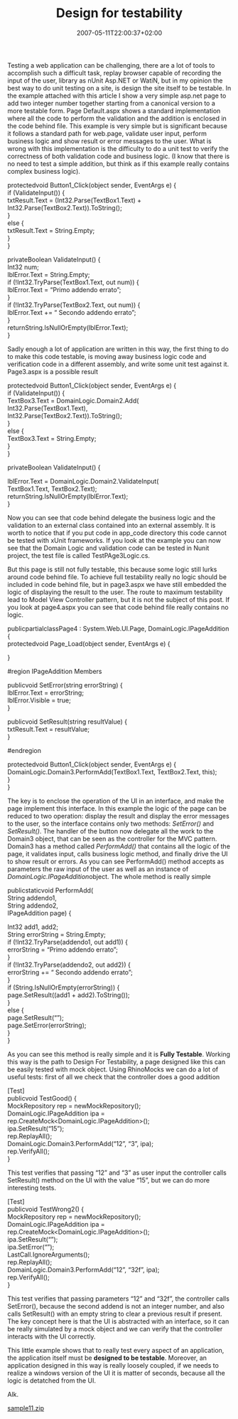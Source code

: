 ﻿---
title: "Design for testability"
description: ""
date: 2007-05-11T22:00:37+02:00
draft: false
tags: [Testing]
categories: [Testing]
---
Testing a web application can be challenging, there are a lot of tools to accomplish such a difficult task, replay browser capable of recording the input of the user, library as nUnit Asp.NET or WatiN, but in my opinion the best way to do unit testing on a site, is design the site itself to be testable. In the example attached with this article I show a very simple asp.net page to add two integer number together starting from a canonical version to a more testable form.  Page Default.aspx shows a standard implementation where all the code to perform the validation and the addition is enclosed in the code behind file. This example is very simple but is significant because it follows a standard path for web.page, validate user input, perform business logic and show result or error messages to the user. What is wrong with this implementation is the difficulty to do a unit test to verify the correctness of both validation code and business logic. (I know that there is no need to test a simple addition, but think as if this example really contains complex business logic).

protectedvoid  Button1\_Click(object  sender,  EventArgs  e)  {  
if  (ValidateInput())  {  
        txtResult.Text  =  (Int32.Parse(TextBox1.Text)  +  Int32.Parse(TextBox2.Text)).ToString();  
  }  
else  {  
        txtResult.Text  =  String.Empty;  
  }  
}  
  
privateBoolean  ValidateInput()  {  
Int32  num;  
  lblError.Text  =  String.Empty;  
if  (!Int32.TryParse(TextBox1.Text,  out  num))  {  
        lblError.Text  =  “Primo  addendo  errato”;  
  }  
if  (!Int32.TryParse(TextBox2.Text,  out  num))  {  
        lblError.Text  +=  “  Secondo  addendo  errato”;  
  }  
returnString.IsNullOrEmpty(lblError.Text);  
}

Sadly enough a lot of application are written in this way, the first thing to do to make this code testable, is moving away business logic code and verification code in a different assembly, and write some unit test against it. Page3.aspx is a possible result

protectedvoid  Button1\_Click(object  sender,  EventArgs  e)  {  
if  (ValidateInput())  {  
        TextBox3.Text  =  DomainLogic.Domain2.Add(  
Int32.Parse(TextBox1.Text),  
Int32.Parse(TextBox2.Text)).ToString();  
  }  
else  {  
        TextBox3.Text  =  String.Empty;  
  }  
}  
  
privateBoolean  ValidateInput()  {  
  
  lblError.Text  =  DomainLogic.Domain2.ValidateInput(  
        TextBox1.Text,  TextBox2.Text);  
returnString.IsNullOrEmpty(lblError.Text);  
}

Now you can see that code behind delegate the business logic and the validation to an external class contained into an external assembly. It is worth to notice that if you put code in app\_code directory this code cannot be tested with xUnit frameworks. If you look at the example you can now see that the Domain Logic and validation code can be tested in Nunit project, the test file is called TestPAge3Logic.cs.

But this page is still not fully testable, this because some logic still lurks around code behind file. To achieve full testability really no logic should be included in code behind file, but in page3.aspx we have still embedded the logic of displaying the result to the user. The route to maximum testability lead to Model View Controller pattern, but it is not the subject of this post. If you look at page4.aspx you can see that code behind file really contains no logic.

publicpartialclassPage4  :  System.Web.UI.Page,  DomainLogic.IPageAddition  {  
protectedvoid  Page\_Load(object  sender,  EventArgs  e)  {  
  
  }  
  
  #region  IPageAddition  Members  
  
publicvoid  SetError(string  errorString)  {  
        lblError.Text  =  errorString;  
        lblError.Visible  =  true;  
  }  
  
publicvoid  SetResult(string  resultValue)  {  
        txtResult.Text  =  resultValue;  
  }  
  
  #endregion  
  
protectedvoid  Button1\_Click(object  sender,  EventArgs  e)  {  
        DomainLogic.Domain3.PerformAdd(TextBox1.Text,  TextBox2.Text,  this);    
  }  
}

The key is to enclose the operation of the UI in an interface, and make the page implement this interface. In this example the logic of the page can be reduced to two operation: display the result and display the error messages to the user, so the interface contains only two methods: *SetError()* and *SetResult()*. The handler of the button now delegate all the work to the Domain3 object, that can be seen as the controller for the MVC pattern. Domain3 has a method called *PerformAdd()* that contains all the logic of the page, it validates input, calls business logic method, and finally drive the UI to show result or errors. As you can see PerformAdd() method accepts as parameters the raw input of the user as well as an instance of *DomainLogic.IPageAddition*object. The whole method is really simple

publicstaticvoid  PerformAdd(  
String  addendo1,    
String  addendo2,    
IPageAddition  page)  {  
  
Int32  add1,  add2;  
String  errorString  =  String.Empty;  
if  (!Int32.TryParse(addendo1,  out  add1))  {  
        errorString  =  “Primo  addendo  errato”;  
  }  
if  (!Int32.TryParse(addendo2,  out  add2))  {  
        errorString  +=  “  Secondo  addendo  errato”;  
  }  
if  (String.IsNullOrEmpty(errorString))  {  
        page.SetResult((add1  +  add2).ToString());  
  }  
else  {  
        page.SetResult(“”);  
        page.SetError(errorString);    
  }  
}

As you can see this method is really simple and it is  **Fully Testable**. Working this way is the path to Design For Testability, a page designed like this can be easily tested with mock object. Using RhinoMocks we can do a lot of useful tests: first of all we check that the controller does a good addition

[Test]  
publicvoid  TestGood()  {  
MockRepository  rep  =  newMockRepository();  
  DomainLogic.IPageAddition  ipa  =  rep.CreateMock&lt;DomainLogic.IPageAddition&gt;();  
  ipa.SetResult(“15”);  
  rep.ReplayAll();  
  DomainLogic.Domain3.PerformAdd(“12”,  “3”,  ipa);  
  rep.VerifyAll();  
}

This test verifies that passing “12” and “3” as user input the controller calls SetResult() method on the UI with the value “15”, but we can do more interesting tests.

[Test]  
publicvoid  TestWrong2()  {  
MockRepository  rep  =  newMockRepository();  
    DomainLogic.IPageAddition  ipa  =  rep.CreateMock&lt;DomainLogic.IPageAddition&gt;();  
    ipa.SetResult(“”);  
    ipa.SetError(“”);  
LastCall.IgnoreArguments();  
    rep.ReplayAll();  
    DomainLogic.Domain3.PerformAdd(“12”,  “32f”,  ipa);  
    rep.VerifyAll();  
}

This test verifies that passing parameters  “12” and “32f”, the controller calls SetError(), because the second addend is not an integer number, and also calls SetResult() with an empty string to clear a previous result if present. The key concept here is that the UI is abstracted with an interface, so it can be really simulated by a mock object and we can verify that the controller interacts with the UI correctly.

This little example shows that to really test every aspect of an application, the application itself must be  **designed to be testable**. Moreover, an application designed in this way is really loosely coupled, if we needs to realize a windows version of the UI it is matter of seconds, because all the logic is detatched from the UI.

Alk.

[sample11.zip](http://www.nablasoft.com/Alkampfer/wp-content/uploads/2007/05/sample11.zip "sample11.zip")
